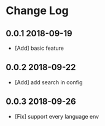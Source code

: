 # Change Log

## 0.0.1 2018-09-19
- [Add] basic feature

## 0.0.2 2018-09-22
- [Add] add search in config

## 0.0.3 2018-09-26
- [Fix] support every language env